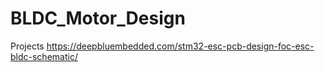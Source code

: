 # BLDC_Motor_Design

Projects
https://deepbluembedded.com/stm32-esc-pcb-design-foc-esc-bldc-schematic/
